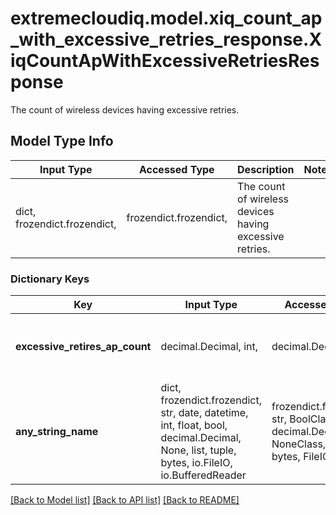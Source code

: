# extremecloudiq.model.xiq_count_ap_with_excessive_retries_response.XiqCountApWithExcessiveRetriesResponse

The count of wireless devices having excessive retries.

## Model Type Info
Input Type | Accessed Type | Description | Notes
------------ | ------------- | ------------- | -------------
dict, frozendict.frozendict,  | frozendict.frozendict,  | The count of wireless devices having excessive retries. | 

### Dictionary Keys
Key | Input Type | Accessed Type | Description | Notes
------------ | ------------- | ------------- | ------------- | -------------
**excessive_retires_ap_count** | decimal.Decimal, int,  | decimal.Decimal,  | The counts of APs with excessive retries | [optional] value must be a 64 bit integer
**any_string_name** | dict, frozendict.frozendict, str, date, datetime, int, float, bool, decimal.Decimal, None, list, tuple, bytes, io.FileIO, io.BufferedReader | frozendict.frozendict, str, BoolClass, decimal.Decimal, NoneClass, tuple, bytes, FileIO | any string name can be used but the value must be the correct type | [optional]

[[Back to Model list]](../../README.md#documentation-for-models) [[Back to API list]](../../README.md#documentation-for-api-endpoints) [[Back to README]](../../README.md)

